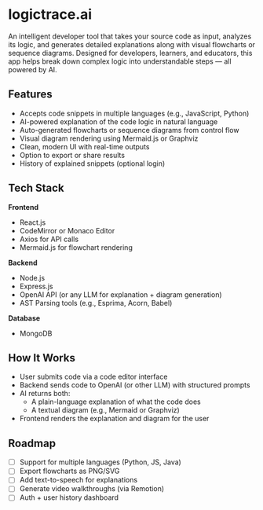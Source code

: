 # logictrace.ai

An intelligent developer tool that takes your source code as input, analyzes its logic, and generates detailed explanations along with visual flowcharts or sequence diagrams. Designed for developers, learners, and educators, this app helps break down complex logic into understandable steps — all powered by AI.

## Features

- Accepts code snippets in multiple languages (e.g., JavaScript, Python)
- AI-powered explanation of the code logic in natural language
- Auto-generated flowcharts or sequence diagrams from control flow
- Visual diagram rendering using Mermaid.js or Graphviz
- Clean, modern UI with real-time outputs
- Option to export or share results
- History of explained snippets (optional login)

## Tech Stack

**Frontend**
- React.js
- CodeMirror or Monaco Editor
- Axios for API calls
- Mermaid.js for flowchart rendering

**Backend**
- Node.js
- Express.js
- OpenAI API (or any LLM for explanation + diagram generation)
- AST Parsing tools (e.g., Esprima, Acorn, Babel)

**Database**
- MongoDB

## How It Works

- User submits code via a code editor interface  
- Backend sends code to OpenAI (or other LLM) with structured prompts  
- AI returns both:  
  - A plain-language explanation of what the code does  
  - A textual diagram (e.g., Mermaid or Graphviz)  
- Frontend renders the explanation and diagram for the user  

## Roadmap

- [ ] Support for multiple languages (Python, JS, Java)  
- [ ] Export flowcharts as PNG/SVG  
- [ ] Add text-to-speech for explanations  
- [ ] Generate video walkthroughs (via Remotion)  
- [ ] Auth + user history dashboard  

